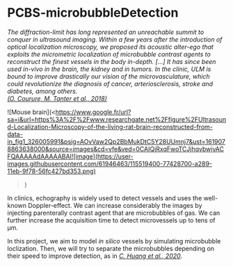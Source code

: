 # PCBS-microbubbleDetection

*The diffraction-limit has long represented an unreachable summit to conquer in ultrasound imaging. Within a few years after the introduction of optical localization microscopy, we proposed its acoustic alter-ego that exploits the micrometric localization of microbubble contrast agents to reconstruct the finest vessels in the body in-depth. [...] It has since been used in-vivo in the brain, the kidney and in tumors. In the clinic, ULM is bound to improve drastically our vision of the microvasculature, which could revolutionize the diagnosis of cancer, arteriosclerosis, stroke and diabetes, among others.*<br>
[*(O. Courure, M. Tanter et al., 2018)*](<https://ieeexplore.ieee.org/stamp/stamp.jsp?tp=&arnumber=8396283>)

![Mouse brain](<https://www.google.fr/url?sa=i&url=https%3A%2F%2Fwww.researchgate.net%2Ffigure%2FUltrasound-Localization-Microscopy-of-the-living-rat-brain-reconstructed-from-data-in_fig1_326005991&psig=AOvVaw2Qp2BbMukDtC5Y28UUmnj7&ust=1619078863638000&source=images&cd=vfe&ved=0CAIQjRxqFwoTCJjhqvbwjvACFQAAAAAdAAAAABAI![image](https://user-images.githubusercontent.com/61946463/115519400-77428700-a289-11eb-9f78-56fc427bd353.png)
>)

In clinics, echography is widely used to detect vessels and uses the well-known Doppler-effect. We can increase considerably the images by injecting parenterally contrast agent that are microbubbles of gas. We can further increase the acquisition time to detect microvessels up to tens of µm.

In this project, we aim to model *in silico* vessels by simulating microbubble loclization. Then, we will try to separate the microbubbles depending on their speed to improve detection, as in [*C. Huang et al., 2020*](<https://www.nature.com/articles/s41598-020-62898-9>).
